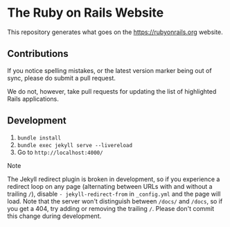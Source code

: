 # The Ruby on Rails Website

This repository generates what goes on the <https://rubyonrails.org> website.

## Contributions

If you notice spelling mistakes, or the latest version marker being out of sync, please do submit a pull request.

We do not, however, take pull requests for updating the list of highlighted Rails applications.

## Development

1. `bundle install`
2. `bundle exec jekyll serve --livereload`
3. Go to `http://localhost:4000/`

> [!NOTE]
> The Jekyll redirect plugin is broken in development, so if you experience a redirect loop on any page (alternating between URLs with and without a trailing `/`), disable `- jekyll-redirect-from` in `_config.yml` and the page will load. Note that the server won't distinguish between `/docs/` and `/docs`, so if you get a 404, try adding or removing the trailing `/`. Please don't commit this change during development.
